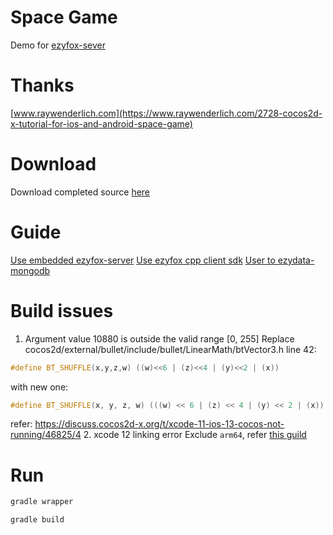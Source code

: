 # Space Game
Demo for [ezyfox-sever](https://youngmonkeys.org/ezyfox-sever/)

# Thanks
[www.raywenderlich.com](https://www.raywenderlich.com/2728-cocos2d-x-tutorial-for-ios-and-android-space-game)

# Download
Download completed source [here](https://resources.tvd12.com/space-game-1.0.0.zip)

# Guide
[Use embedded ezyfox-server](https://youngmonkeys.org/use-embedded-server/)
[Use ezyfox cpp client sdk](https://youngmonkeys.org/ezyfox-cpp-client-sdk/)
[User to ezydata-mongodb](https://youngmonkeys.org/introduce-to-ezymongo/)

# Build issues
1. Argument value 10880 is outside the valid range [0, 255]
Replace cocos2d/external/bullet/include/bullet/LinearMath/btVector3.h line 42:
```cpp
#define BT_SHUFFLE(x,y,z,w) ((w)<<6 | (z)<<4 | (y)<<2 | (x))
```
with new one:
```cpp
#define BT_SHUFFLE(x, y, z, w) (((w) << 6 | (z) << 4 | (y) << 2 | (x)) & 0xff)
```
refer: https://discuss.cocos2d-x.org/t/xcode-11-ios-13-cocos-not-running/46825/4
2. xcode 12 linking error
Exclude `arm64`, refer [this guild](https://stackoverflow.com/questions/63607158/xcode-12-building-for-ios-simulator-but-linking-in-object-file-built-for-ios)

# Run
```bash
gradle wrapper
```
```bash
gradle build
```